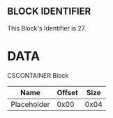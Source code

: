 ## BLOCK IDENTIFIER
This Block's Identifier is 27.
# DATA
CSCONTAINER Block

| Name | Offset | Size |
|--------|---------|------
| Placeholder | 0x00 | 0x04 |
